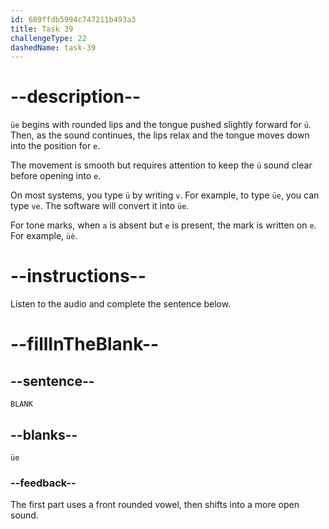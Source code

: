 ```yaml
---
id: 689ffdb5994c747211b493a3
title: Task 39
challengeType: 22
dashedName: task-39
---
```


<!-- (Audio) A: üe -->

# --description--

`üe` begins with rounded lips and the tongue pushed slightly forward for `ü`. Then, as the sound continues, the lips relax and the tongue moves down into the position for `e`.

The movement is smooth but requires attention to keep the `ü` sound clear before opening into `e`.

On most systems, you type `ü` by writing `v`. For example, to type `üe`, you can type `ve`. The software will convert it into `üe`.

For tone marks, when `a` is absent but `e` is present, the mark is written on `e`. For example, `üè`.

# --instructions--

Listen to the audio and complete the sentence below.

# --fillInTheBlank--

## --sentence--

`BLANK`

## --blanks--

`üe`

### --feedback--

The first part uses a front rounded vowel, then shifts into a more open sound.
